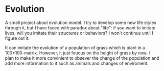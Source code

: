 # Evolution
A small project about evolution model.
I try to develop some new life styles through it, but I have faced with paradox about "life": if you want to imitate lives, will you imitate their structures or behaviors?
I won't continue until I figure out it.

It can imitate the evolution of a population of grass which is plant in a 100*100-matrix.
However, it just foucus on the height of grass by now.
I plan to make it more convinient to obsever the change of the population and add more information to it such as animals and changes of enviroment. 
